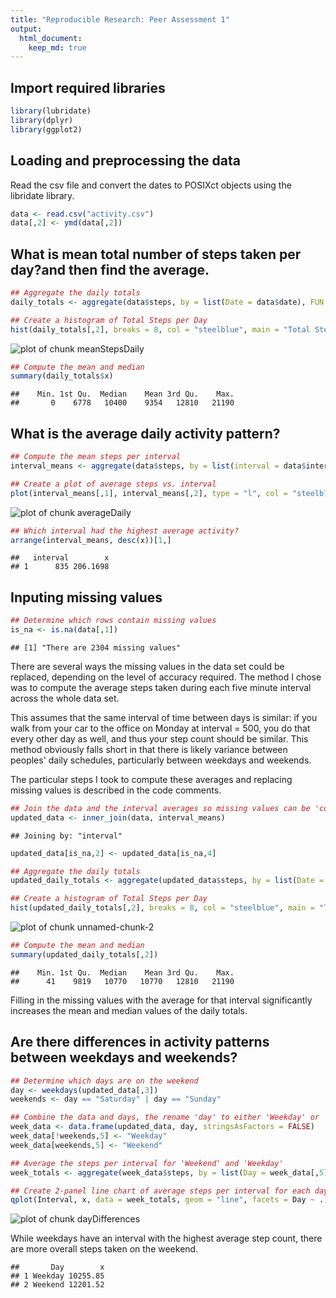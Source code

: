 ```yaml
---
title: "Reproducible Research: Peer Assessment 1"
output: 
  html_document:
    keep_md: true
---
```


## Import required libraries

```r
library(lubridate)
library(dplyr)
library(ggplot2)
```

## Loading and preprocessing the data
Read the csv file and convert the dates to POSIXct objects using the libridate library.

```r
data <- read.csv("activity.csv")
data[,2] <- ymd(data[,2])
```

## What is mean total number of steps taken per day?and then find the average. 

```r
## Aggregate the daily totals
daily_totals <- aggregate(data$steps, by = list(Date = data$date), FUN = sum, na.rm = T)

## Create a histogram of Total Steps per Day 
hist(daily_totals[,2], breaks = 8, col = "steelblue", main = "Total Steps per Day", xlab = "Total Steps per Day")
```

![plot of chunk meanStepsDaily](figure/meanStepsDaily-1.png) 

```r
## Compute the mean and median
summary(daily_totals$x)
```

```
##    Min. 1st Qu.  Median    Mean 3rd Qu.    Max. 
##       0    6778   10400    9354   12810   21190
```

## What is the average daily activity pattern?

```r
## Compute the mean steps per interval
interval_means <- aggregate(data$steps, by = list(interval = data$interval), FUN = mean, na.rm = T)

## Create a plot of average steps vs. interval
plot(interval_means[,1], interval_means[,2], type = "l", col = "steelblue", main = "Average Steps Per Interval", xlab = "Interval", ylab = "Steps")
```

![plot of chunk averageDaily](figure/averageDaily-1.png) 

```r
## Which interval had the highest average activity?
arrange(interval_means, desc(x))[1,]
```

```
##   interval        x
## 1      835 206.1698
```

## Inputing missing values

```r
## Determine which rows contain missing values
is_na <- is.na(data[,1])
```


```
## [1] "There are 2304 missing values"
```

There are several ways the missing values in the data set could be replaced, depending on the level of accuracy required. The method I chose was to compute the average steps taken during each five minute interval across the whole data set. 

This assumes that the same interval of time between days is similar: if you walk from your car to the office on Monday at interval = 500, you do that every other day as well, and thus your step count should be similar. This method obviously falls short in that there is likely variance between peoples' daily schedules, particularly between weekdays and weekends.

The particular steps I took to compute these averages and replacing missing values is described in the code comments. 



```r
## Join the data and the interval averages so missing values can be 'copied' over
updated_data <- inner_join(data, interval_means)
```

```
## Joining by: "interval"
```

```r
updated_data[is_na,2] <- updated_data[is_na,4]

## Aggregate the daily totals
updated_daily_totals <- aggregate(updated_data$steps, by = list(Date = updated_data$date), FUN = sum, na.rm = T)

## Create a histogram of Total Steps per Day 
hist(updated_daily_totals[,2], breaks = 8, col = "steelblue", main = "Total Steps per Day", xlab = "Total Steps per Day")
```

![plot of chunk unnamed-chunk-2](figure/unnamed-chunk-2-1.png) 

```r
## Compute the mean and median
summary(updated_daily_totals[,2])
```

```
##    Min. 1st Qu.  Median    Mean 3rd Qu.    Max. 
##      41    9819   10770   10770   12810   21190
```
Filling in the missing values with the average for that interval significantly increases the mean and median values of the daily totals. 


## Are there differences in activity patterns between weekdays and weekends?

```r
## Determine which days are on the weekend
day <- weekdays(updated_data[,3])
weekends <- day == "Saturday" | day == "Sunday"

## Combine the data and days, the rename 'day' to either 'Weekday' or 'Weekend'
week_data <- data.frame(updated_data, day, stringsAsFactors = FALSE)
week_data[!weekends,5] <- "Weekday"
week_data[weekends,5] <- "Weekend"

## Average the steps per interval for 'Weekend' and 'Weekday'
week_totals <- aggregate(week_data$steps, by = list(Day = week_data[,5], Interval = week_data$interval), FUN = mean, na.rm = T)

## Create 2-panel line chart of average steps per interval for each day type
qplot(Interval, x, data = week_totals, geom = "line", facets = Day ~ .)
```

![plot of chunk dayDifferences](figure/dayDifferences-1.png) 

While weekdays have an interval with the highest average step count, there are more overall steps taken on the weekend.

```
##       Day        x
## 1 Weekday 10255.85
## 2 Weekend 12201.52
```

